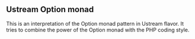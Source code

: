 ## Ustream Option monad

This is an interpretation of the Option monad pattern in Ustream flavor.
It tries to combine the power of the Option monad with the PHP coding style.

